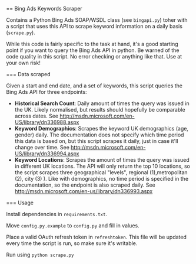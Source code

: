 == Bing Ads Keywords Scraper

Contains a Python Bing Ads SOAP/WSDL class (see `bingapi.py`) toher with a script that uses this API to scrape keyword information on a daily basis (`scrape.py`). 

While this code is fairly specific to the task at hand, it's a good starting point if you want to query the Bing Ads API in python. Be warned of the code quality in this script. No error checking or anything like that. Use at your own risk!

=== Data scraped

Given a start and end date, and a set of keywords, this script queries the Bing Ads API for three endpoints:

- **Historical Search Count**: Daily amount of times the query was issued in the UK. Likely normalised, but results should hopefully be comparable across dates. See http://msdn.microsoft.com/en-US/library/dn336988.aspx
- **Keyword Demographics**: Scrapes the keyword UK demographics (age, gender) daily. The documentation does not specify which time period this data is based on, but this script scrapes it daily, just in case it'll change over time. See http://msdn.microsoft.com/en-US/library/dn336994.aspx
- **Keyword Locations**: Scrapes the amount of times the query was issued in different UK locations. The API will only return the top 10 locations, so the script scrapes three geographical "levels", regional (1),metropolitan (2), city (3) ). Like with demographics, no time period is specified in the documentation, so the endpoint is also scraped daily. See http://msdn.microsoft.com/en-us/library/dn336993.aspx

=== Usage

Install dependencies in `requirements.txt`.

Move `config.py.example` to `config.py` and fill in values.

Place a valid OAuth refresh token in `refreshtoken`. This file will be updated every time the script is run, so make sure it's writable.

Run using `python scrape.py`